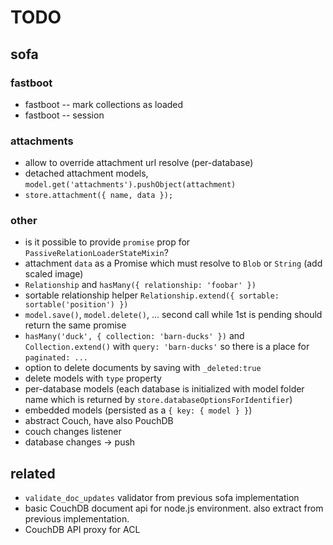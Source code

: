 # TODO

## sofa

### fastboot

* fastboot -- mark collections as loaded
* fastboot -- session

### attachments

* allow to override attachment url resolve (per-database)
* detached attachment models, `model.get('attachments').pushObject(attachment)`
* `store.attachment({ name, data });`

### other

* is it possible to provide `promise` prop for `PassiveRelationLoaderStateMixin`?
* attachment `data` as a Promise which must resolve to `Blob` or `String` (add scaled image)
* `Relationship` and `hasMany({ relationship: 'foobar' })`
* sortable relationship helper `Relationship.extend({ sortable: sortable('position') })`
* `model.save()`, `model.delete()`, ... second call while 1st is pending should return the same promise
* `hasMany('duck', { collection: 'barn-ducks' })` and `Collection.extend()` with `query: 'barn-ducks'` so there is a place for `paginated: ...`
* option to delete documents by saving with `_deleted:true`
* delete models with `type` property
* per-database models (each database is initialized with model folder name which is returned by `store.databaseOptionsForIdentifier`)
* embedded models (persisted as a `{ key: { model } }`)
* abstract Couch, have also PouchDB
* couch changes listener
* database changes -> push

## related

* `validate_doc_updates` validator from previous sofa implementation
* basic CouchDB document api for node.js environment. also extract from previous implementation.
* CouchDB API proxy for ACL
